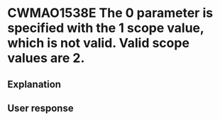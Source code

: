 # CWMAO1538E The 0 parameter is specified with the 1 scope value, which is not valid. Valid scope values are 2.

## Explanation

## User response